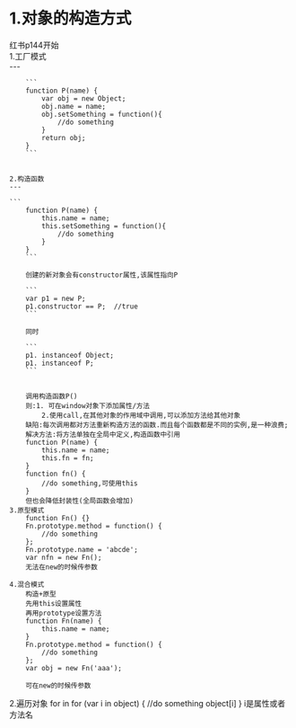 1.对象的构造方式
===
红书p144开始  
    1.工厂模式  
    ---
      
        ```
        function P(name) {
            var obj = new Object;
            obj.name = name;
            obj.setSomething = function(){
                //do something
            }
            return obj;
        }
        ```
          
          
    2.构造函数  
    ---
      
    ```
        function P(name) {
            this.name = name;
            this.setSomething = function(){
                //do something
            }
        }  
        ```
          
        创建的新对象会有constructor属性,该属性指向P  
        
        ```
        var p1 = new P;
        p1.constructor == P;  //true
        ```  
        
        同时  
          
        ```
        p1. instanceof Object;
        p1. instanceof P;
        ```
          
        
        调用构造函数P()
        则:1. 可在window对象下添加属性/方法
            2.使用call,在其他对象的作用域中调用,可以添加方法给其他对象
        缺陷:每次调用都对方法重新构造方法的函数.而且每个函数都是不同的实例,是一种浪费;
        解决方法:将方法单独在全局中定义,构造函数中引用
        function P(name) {
            this.name = name;
            this.fn = fn;
        }
        function fn() {
            //do something,可使用this
        }
        但也会降低封装性(全局函数会增加)
    3.原型模式
        function Fn() {}
        Fn.prototype.method = function() {
            //do something
        };
        Fn.prototype.name = 'abcde';
        var nfn = new Fn();
        无法在new的时候传参数
        
    4.混合模式
        构造+原型
        先用this设置属性
        再用prototype设置方法
        function Fn(name) {
            this.name = name;
        }
        Fn.prototype.method = function() {
            //do something
        };
        var obj = new Fn('aaa');
        
        可在new的时候传参数

2.遍历对象
for in
for (var i in object) {
    //do something
    object[i]
}
i是属性或者方法名
